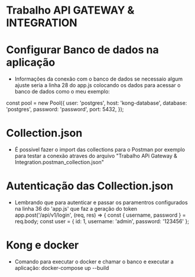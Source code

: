 # Trabalho API GATEWAY & INTEGRATION

# Configurar Banco de dados na aplicação
 - Informações da conexão com o banco de dados  se necessaio algum ajuste seria a linha 28 do app.js colocando os dados para acessar o banco de dados como o meu exemplo:

const pool = new Pool({
    user: 'postgres',
    host: 'kong-database',
    database: 'postgres',
    password: 'password',
    port: 5432,
});

# Collection.json
 - É possivel fazer o import das collections para o Postman por exemplo para testar a conexão atraves do arquivo "Trabalho APi Gateway & Integration.postman_collection.json"
 
 # Autenticação das Collection.json
 - Lembrando que para autenticar e passar os paramentros configurados na linha 36 do 'app.js' que faz a geração do token
app.post('/api/v1/login', (req, res) => {
    const { username, password } = req.body;
    const user = { id: 1, username: 'admin', password: '123456' };

# Kong e docker 
 - Comando para executar o docker e chamar o banco e executar a aplicação:
docker-compose up --build

